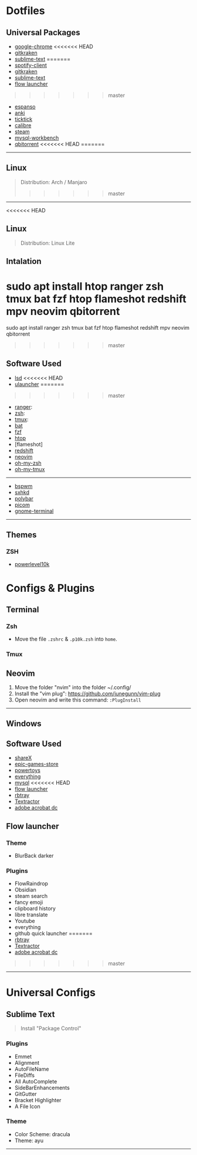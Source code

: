 # Dotfiles

## Universal Packages
- [google-chrome](https://www.google.com/intl/es_mx/chrome/)
<<<<<<< HEAD
- [gitkraken](https://www.gitkraken.com/)
- [sublime-text](https://www.sublimetext.com/)
=======
- [spotify-client](https://www.spotify.com/us/download/)
- [gitkraken](https://snapcraft.io/install/gitkraken/)
- [sublime-text](https://www.sublimetext.com/)
- [flow launcher](https://www.flowlauncher.com/)
>>>>>>> master
- [espanso](https://espanso.org/)
- [anki](https://apps.ankiweb.net/)
- [ticktick](https://ticktick.com/)
- [calibre](https://calibre-ebook.com/download)
- [steam](https://store.steampowered.com/about/)
- [mysql-workbench]()
- [qbitorrent](https://www.qbittorrent.org/)
<<<<<<< HEAD
=======

---

## Linux

> Distribution: Arch / Manjaro
>>>>>>> master

---

<<<<<<< HEAD
## Linux

> Distribution: Linux Lite

## Intalation

sudo apt install htop ranger zsh tmux bat fzf htop flameshot redshift mpv neovim qbitorrent
=======
sudo apt install ranger zsh tmux bat fzf htop flameshot redshift mpv neovim qbitorrent
>>>>>>> master

## Software Used

- [lsd](https://github.com/Peltoche/lsd)
<<<<<<< HEAD
- [ulauncher]()
=======
>>>>>>> master
- [ranger](https://github.com/ranger/ranger):
- [zsh](https://github.com/zsh-users/zsh): 
- [tmux](https://github.com/tmux/tmux): 
- [bat](https://github.com/sharkdp/bat)
- [fzf](https://github.com/junegunn/fzf)
- [htop](https://htop.dev/)
- [flameshot]
- [redshift](https://github.com/jonls/redshift)
- [neovim](https://github.com/neovim/neovim)
- [oh-my-zsh](https://github.com/ohmyzsh/ohmyzsh)
- [oh-my-tmux](https://github.com/gpakosz/.tmux)

---

- [bspwm](https://github.com/baskerville/bspwm)
- [sxhkd](https://github.com/baskerville/sxhkd)
- [polybar](https://github.com/polybar/polybar)
- [picom](https://github.com/yshui/picom)
- [gnome-terminal](https://github.com/GNOME/gnome-terminal)

---

## Themes

### ZSH
- [powerlevel10k](https://github.com/romkatv/powerlevel10k)

# Configs & Plugins
## Terminal

### Zsh
- Move the file `.zshrc` & `.p10k.zsh` into `home`.

### Tmux

## Neovim
1. Move the folder "nvim" into the folder ~/.config/
2. Install the "vim plug": https://github.com/junegunn/vim-plug
3. Open neovim and write this command: `:PlugInstall`

---

## Windows

## Software Used

- [shareX](https://getsharex.com/)
- [epic-games-store](https://store.epicgames.com/es-MX/)
- [powertoys](https://docs.microsoft.com/en-us/windows/powertoys/)
- [everything](https://www.voidtools.com/)
- [mysql]()
<<<<<<< HEAD
- [flow launcher](https://www.flowlauncher.com/)
- [rbtray](http://rbtray.sourceforge.net/)
- [Textractor](https://github.com/Artikash/Textractor)
- [adobe acrobat dc]()

## Flow launcher

### Theme
- BlurBack darker

### Plugins
- FlowRaindrop
- Obsidian
- steam search
- fancy emoji
- clipboard history
- libre translate
- Youtube
- everything
- github quick launcher
=======
- [rbtray](http://rbtray.sourceforge.net/)
- [Textractor](https://github.com/Artikash/Textractor)
- [adobe acrobat dc]()
>>>>>>> master

---

# Universal Configs

## Sublime Text
> Install "Package Control"

### Plugins
- Emmet
- Alignment
- AutoFileName
- FileDiffs
- All AutoComplete
- SideBarEnhancements
- GitGutter
- Bracket Highlighter
- A File Icon

### Theme
- Color Scheme: dracula
- Theme: ayu

---